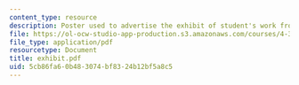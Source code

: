```yaml
---
content_type: resource
description: Poster used to advertise the exhibit of student's work from the class.
file: https://ol-ocw-studio-app-production.s3.amazonaws.com/courses/4-341-introduction-to-photography-and-related-media-fall-2007/5cb86fa60b483074bf8324b12bf5a8c5_exhibit.pdf
file_type: application/pdf
resourcetype: Document
title: exhibit.pdf
uid: 5cb86fa6-0b48-3074-bf83-24b12bf5a8c5
---
```

